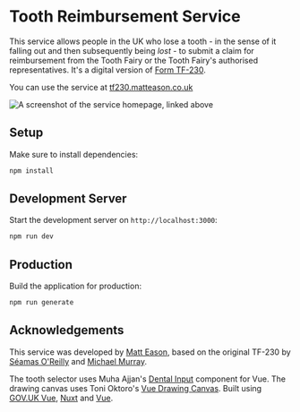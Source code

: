# Tooth Reimbursement Service

This service allows people in the UK who lose a tooth - in the sense of it falling out and then subsequently being _lost_ -
to submit a claim for reimbursement from the Tooth Fairy or the Tooth Fairy's authorised representatives. It's a digital version of [Form TF-230](https://bsky.app/profile/seamas.bsky.social/post/3lkih6dkek222).

You can use the service at [tf230.matteason.co.uk](https://tf230.matteason.co.uk/)

![A screenshot of the service homepage, linked above](https://github.com/user-attachments/assets/6e4935ee-8384-476f-b911-2be5e07a6b15)



## Setup

Make sure to install dependencies:

```bash
npm install
```

## Development Server

Start the development server on `http://localhost:3000`:

```bash
npm run dev
```

## Production

Build the application for production:

```bash
npm run generate
```

## Acknowledgements

This service was developed by [Matt Eason](https://matteason.co.uk), based on the original TF-230 by [Séamas O'Reilly](https://bsky.app/profile/seamas.bsky.social) and [Michael Murray](https://bsky.app/profile/yarrumm.bsky.social).

The tooth selector uses Muha Ajjan's [Dental Input](https://gitlab.com/isword/dental-input) component for Vue.
The drawing canvas uses Toni Oktoro's [Vue Drawing Canvas](https://github.com/razztyfication/vue-drawing-canvas).
Built using [GOV.UK Vue](https://github.com/govuk-vue/govuk-vue), [Nuxt](https://nuxt.com/) and [Vue](https://vuejs.org/).
